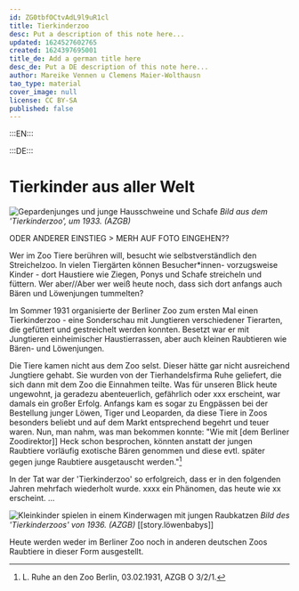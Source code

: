 ```yaml
---
id: ZG0tbfOCtvAdL9l9uR1cl
title: Tierkinderzoo
desc: Put a description of this note here...
updated: 1624527602765
created: 1624397695001
title_de: Add a german title here
desc_de: Put a DE description of this note here...
author: Mareike Vennen u Clemens Maier-Wolthausn
tao_type: material
cover_image: null
license: CC BY-SA
published: false
---
```



:::EN:::



:::DE:::

# Tierkinder aus aller Welt

![Gepardenjunges und junge Hausschweine und Schafe](/images/cmw/Tierkindergarten_1930er.jpg)
_Bild aus dem 'Tierkinderzoo', um 1933. (AZGB)_

ODER ANDERER EINSTIEG > MERH AUF FOTO EINGEHEN??

Wer im Zoo Tiere berühren will, besucht wie selbstverständlich den Streichelzoo. In vielen Tiergärten können Besucher\*innen- vorzugsweise Kinder - dort Haustiere wie Ziegen, Ponys und Schafe streicheln und füttern. Wer aber//Aber wer weiß heute noch, dass sich dort anfangs auch Bären und Löwenjungen tummelten? 

Im Sommer 1931 organisierte der Berliner Zoo zum ersten Mal einen Tierkinderzoo - eine Sonderschau mit Jungtieren verschiedener Tierarten, die gefüttert und gestreichelt werden konnten. Besetzt war er mit Jungtieren einheimischer Haustierrassen, aber auch kleinen Raubtieren wie Bären- und Löwenjungen. 

Die Tiere kamen nicht aus dem Zoo selst. Dieser hätte gar nicht ausreichend Jungtiere gehabt. Sie wurden von der Tierhandelsfirma Ruhe geliefert, die sich dann mit dem Zoo die Einnahmen teilte. Was für unseren Blick heute ungewohnt, ja geradezu abenteuerlich, gefährlich oder xxx erscheint, war damals ein großer Erfolg. Anfangs kam es sogar zu Engpässen bei der Bestellung junger Löwen, Tiger und Leoparden, da diese Tiere in Zoos besonders beliebt und auf dem Markt entsprechend begehrt und teuer waren. Nun, man nahm, was man bekommen konnte: "Wie mit [dem Berliner Zoodirektor]] Heck schon besprochen, könnten anstatt der jungen Raubtiere vorläufig exotische Bären genommen und diese evtl. später gegen junge Raubtiere ausgetauscht werden."[^Tierkinderzoo1]

In der Tat war der 'Tierkinderzoo' so erfolgreich, dass er in den folgenden Jahren mehrfach wiederholt wurde. xxxx ein Phänomen, das heute wie xx erscheint. ...

![Kleinkinder spielen in einem Kinderwagen mit jungen Raubkatzen](/images/cmw/Tierkinderzoo_1936.jpg)
_Bild des 'Tierkinderzoos' von 1936. (AZGB)_ [[story.löwenbabys]]

Heute werden weder im Berliner Zoo noch in anderen deutschen Zoos Raubtiere in dieser Form ausgestellt. 








[^Tierkinderzoo1]: L. Ruhe an den Zoo Berlin, 03.02.1931, AZGB O 3/2/1.

[^Tierkinderzoo2]: Schriftwechsel und Werbematerialien zum Tierkinderzoo in den Jahren 1931-1934 in AZGB, O 0/1/61, 138 und 201.